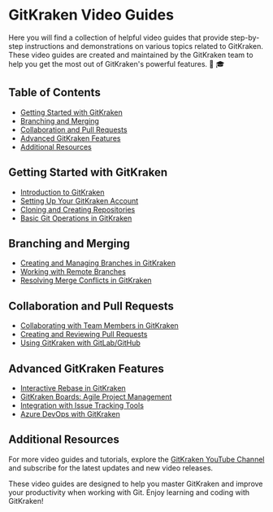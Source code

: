 # GitKraken Video Guides

Here you will find a collection of helpful video guides that provide step-by-step instructions and demonstrations on various topics related to GitKraken. These video guides are created and maintained by the GitKraken team to help you get the most out of GitKraken's powerful features. :movie_camera: :mortar_board:

## Table of Contents

- [Getting Started with GitKraken](#getting-started-with-gitkraken)
- [Branching and Merging](#branching-and-merging)
- [Collaboration and Pull Requests](#collaboration-and-pull-requests)
- [Advanced GitKraken Features](#advanced-gitkraken-features)
- [Additional Resources](#additional-resources)

## Getting Started with GitKraken

- [Introduction to GitKraken](https://www.youtube.com/watch?v=RiAeNSFjjLc&list=PLe6EXFvnTV78WqGmGSq8JPnafR3lAa55n)
- [Setting Up Your GitKraken Account]()
- [Cloning and Creating Repositories](https://www.youtube.com/watch?v=aHMPn57ZmJo)
- [Basic Git Operations in GitKraken](https://www.youtube.com/watch?v=w4hvcI_4WNQ&list=PLe6EXFvnTV7-_41SpakZoTIYCgX4aMTdU)

## Branching and Merging

- [Creating and Managing Branches in GitKraken](https://www.youtube.com/watch?v=snxybJkFeUo)
- [Working with Remote Branches](https://www.youtube.com/watch?v=EXAMPLE_VIDEO_ID)
- [Resolving Merge Conflicts in GitKraken](https://www.youtube.com/watch?v=mj8lGHjfZVE)

## Collaboration and Pull Requests

- [Collaborating with Team Members in GitKraken](https://www.youtube.com/watch?v=nn-qLncPKx0)
- [Creating and Reviewing Pull Requests](https://www.youtube.com/watch?v=9McQt-Rr2ZE)
- [Using GitKraken with GitLab/GitHub](https://www.youtube.com/watch?v=ceT3pm5hYvs)

## Advanced GitKraken Features

- [Interactive Rebase in GitKraken](https://www.youtube.com/watch?v=JkpYvXdbnfQ)
- [GitKraken Boards: Agile Project Management](https://www.youtube.com/watch?v=LCoTfKIz3Z4)
- [Integration with Issue Tracking Tools](https://www.youtube.com/watch?v=lXcvp5ytu-Y)
- [Azure DevOps with GitKraken](https://www.youtube.com/watch?v=cCSKKQo7brA)


## Additional Resources

For more video guides and tutorials, explore the [GitKraken YouTube Channel](https://www.youtube.com/gitkraken) and subscribe for the latest updates and new video releases.

These video guides are designed to help you master GitKraken and improve your productivity when working with Git. Enjoy learning and coding with GitKraken! 